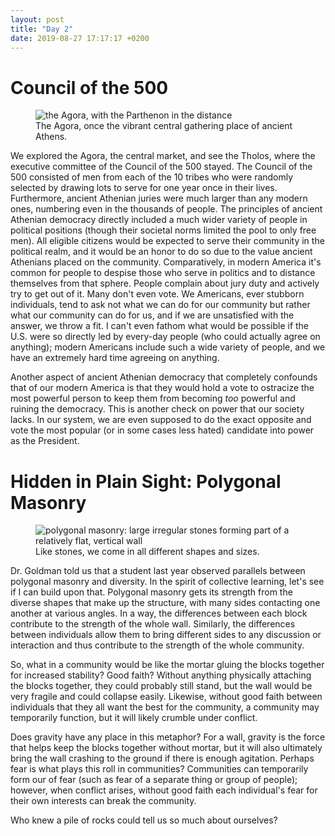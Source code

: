 ```yaml
---
layout: post
title: "Day 2" 
date: 2019-08-27 17:17:17 +0200
---
```

# Council of the 500

<figure>
	<img src="{{ site.baseurl }}{{ site.img-folder }}/agora.jpg" alt="the Agora, with the Parthenon in the distance">
	<figcaption>
		The Agora, once the vibrant central gathering place of ancient Athens.
	</figcaption>
</figure>

We explored the Agora, the central market, and see the Tholos, where the executive committee of the Council of the 500 stayed.  The Council of the 500 consisted of men from each of the 10 tribes who were randomly selected by drawing lots to serve for one year once in their lives. Furthermore, ancient Athenian juries were much larger than any modern ones, numbering even in the thousands of people. The principles of ancient Athenian democracy directly included a much wider variety of people in political positions (though their societal norms limited the pool to only free men). All eligible citizens would be expected to serve their community in the political realm, and it would be an honor to do so due to the value ancient Athenians placed on the community. Comparatively, in modern America it's common for people to despise those who serve in politics and to distance themselves from that sphere. People complain about jury duty and actively try to get out of it. Many don't even vote. We Americans, ever stubborn individuals, tend to ask not what we can do for our community but rather what our community can do for us, and if we are unsatisfied with the answer, we throw a fit. I can't even fathom what would be possible if the U.S. were so directly led by every-day people (who could actually agree on anything); modern Americans include such a wide variety of people, and we have an extremely hard time agreeing on anything.

Another aspect of ancient Athenian democracy that completely confounds that of our modern America is that they would hold a vote to ostracize the most powerful person to keep them from becoming *too* powerful and ruining the democracy. This is another check on power that our society lacks. In our system, we are even supposed to do the exact opposite and vote the most popular (or in some cases less hated) candidate into power as the President.

# Hidden in Plain Sight: Polygonal Masonry

<figure>
	<img src="{{ site.baseurl }}{{ site.img-folder }}/polygonal-masonry.jpg" alt="polygonal masonry: large irregular stones forming part of a relatively flat, vertical wall">
	<figcaption>
		Like stones, we come in all different shapes and sizes.
	</figcaption>
</figure>

Dr. Goldman told us that a student last year observed parallels between polygonal masonry and diversity. In the spirit of collective learning, let's see if I can build upon that. Polygonal masonry gets its strength from the diverse shapes that make up the structure, with many sides contacting one another at various angles. In a way, the differences between each block contribute to the strength of the whole wall. Similarly, the differences between individuals allow them to bring different sides to any discussion or interaction and thus contribute to the strength of the whole community.

So, what in a community would be like the mortar gluing the blocks together for increased stability? Good faith? Without anything physically attaching the blocks together, they could probably still stand, but the wall would be very fragile and could collapse easily. Likewise, without good faith between individuals that they all want the best for the community, a community may temporarily function, but it will likely crumble under conflict.

Does gravity have any place in this metaphor? For a wall, gravity is the force that helps keep the blocks together without mortar, but it will also ultimately bring the wall crashing to the ground if there is enough agitation. Perhaps fear is what plays this roll in communities? Communities can temporarily form our of fear (such as fear of a separate thing or group of people); however, when conflict arises, without good faith each individual's fear for their own interests can break the community.

Who knew a pile of rocks could tell us so much about ourselves?